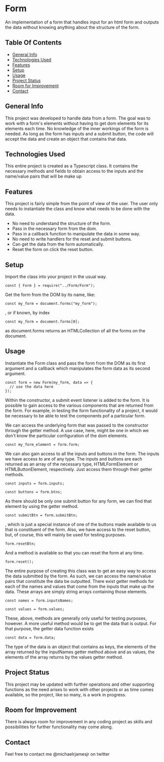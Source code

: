 # Form
An implementation of a form that handles input for an html form and outputs the data without knowing anything about the structure of the form.

## Table Of Contents
* [General Info](#general-info)
* [Technologies Used](#technologies-used)
* [Features](#features)
* [Setup](#setup)
* [Usage](#usage)
* [Project Status](#project-status)
* [Room for Improvement](#room-for-improvement)
* [Contact](#contact)

## General Info
This project was developed to handle data from a form. The goal was to work with a form's elements without having to get dom elements for its elements each time. No knowledge of the inner workings of the form is needed. As long as the form has inputs and a submit button, the code will accept the data and create an object that contains that data.

## Technologies Used
This entire project is created as a Typescript class. It contains the necessary methods and fields to obtain access to the inputs and the name/value pairs that will be make up 

## Features
This project is fairly simple from the point of view of the user. The user only needs to instantiate the class and know what needs to be done with the data.
* No need to understand the structure of the form.
* Pass in the necessary form from the dom.
* Pass in a callback function to manipulate the data in some way.
* No need to write handlers for the reset and submit buttons.
* Can get the data from the form automatically.
* Reset the form on click the reset button.

## Setup
Import the class into your project in the usual way.
```
const { Form } = require("../Form/Form");
```
Get the form from the DOM by its name, like:
```
const my_form = document.forms("my_form");
```
, or if known, by index
```
const my_form = document.forms[0];
```
as document.forms returns an HTMLCollection of all the forms on the document.
## Usage
Instantiate the Form class and pass the form from the DOM as its first argument and a callback which manipulates the form data as its second argument.
```
const form = new Form(my_form, data => {
  // use the data here
});
```
Within the constructor, a submit event listener is added to the form.
It is possible to gain access to the various components that are returned from the form. For example, in testing the form functionality of a project, it would be necessary to be able to test the components pof a particular form.

We can access the underlying form that was passed to the constructor through the getter method. A use case, here, might be one in which we don't know the particular configuration of the dom elements.
```
const my_form_element = form.form;
```
We can also gain access to all the inputs and buttons in the form. The inputs we have access to are of any type. The inputs and buttons are each returned as an array of the necessary type, HTMLFormElement or HTMLButtonElement, respectively. Just access them through their getter methods.
```
const inputs = form.inputs;

const buttons = form.btns;
```
As there should be only one submit button for any form, we can find that element by using the getter method.
```
const submitBtn = form.submitBtn;
```
, which is just a special instance of one of the buttons made available to us that is constituent of the form.
Also, we have access to the reset button, but, of course, this will mainly be used for testing purposes.
```
form.resetBtn;
```
And a method is available so that you can reset the form at any time.
```
form.reset();
```
The entire purpose of creating this class was to get an easy way to access the data submitted by the form. As such, we can access the name/value pairs that constitute the data be outputted. There exist getter methods for each of the names and values that come from the inputs that make up the data. These arrays are simply string arrays containing those elements.
```
const names = form.inputsNames;

const values = form.values;
```
These, above, methods are generally only useful for testing purposes, however. A more useful method would be to get the data that is output. For that purpose, the getter data function exists
```
const data = form.data;
```
The type of the data is an object that contains as keys, the elements of the array returned by the inputNames getter method above and as values, the elements of the array returns by the values getter method.
## Project Status
This project may be updated with further operations and other supporting functions as the need arises to work with other projects or as time comes available, so the project, like so many, is a work in progress.

## Room for Improvement
There is always room for improvement in any coding project as skills and possibilities for further functionality may come along.

## Contact
Feel free to contact me @michaelrjamesjr on twitter
